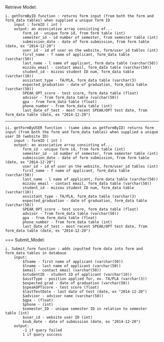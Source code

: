 Retrieve Model:

    i. getFormByID function : returns form input (from both the form and form_data tables) when supplied a unique form ID
        input : formID ( int )
        output: an associative array consisting of...
            form_id - unique form id, from form table (int)
            semester_id - id number of semester, from semester table (int)
            submission_date - date of form submission, from form table (date, ex "2014-12-20")
            user_id - id of user on the website, form/user_id tables (int)
            first_name - f name of applicant, form_data table (varchar(50))
            last_name - l name of applicant, form_data table (varchar(50))
            mizzou_email - contact email, form_data table (varchar(50))
            student_id - mizzou student ID num, form_data table (varchar(10))
            assistant_type - TA/PLA, form_data table (varchar(3)
            expected_graduation - date of graduation, form_data table (varchar(50))
            SPEAK_OPT_score - test score, form_data table (float)
            advisor - from form_data table (varchar(50))
            gpa - from form_data table (float)
            phone_number - from form_data table (int)
            last_date_of_test - most recent SPEAK/OPT test date, from form_data table (date, ex "2014-12-20")
            
---

    ii. getFormByUSER function : (same idea as getFormByID) returns form input (from both the form and form_data tables) when supplied a unique user ID (website ID)
        input : formID ( int )
        output: an associative array consisting of...
            form_id - unique form id, from form table (int)
            semester_id - id number of semester, from semester table (int)
            submission_date - date of form submission, from form table (date, ex "2014-12-20")
            user_id - id of user on the website, form/user_id tables (int)
            first_name - f name of applicant, form_data table (varchar(50))
            last_name - l name of applicant, form_data table (varchar(50))
            mizzou_email - contact email, form_data table (varchar(50))
            student_id - mizzou student ID num, form_data table (varchar(10))
            assistant_type - TA/PLA, form_data table (varchar(3)
            expected_graduation - date of graduation, form_data table (varchar(50))
            SPEAK_OPT_score - test score, form_data table (float)
            advisor - from form_data table (varchar(50))
            gpa - from form_data table (float)
            phone_number - from form_data table (int)
            last_date_of_test - most recent SPEAK/OPT test date, from form_data table (date, ex "2014-12-20")
            
===
Submit_Model:

    i. Submit_form function : adds inputted form data into form and form_data tables in database
        input:
            $fname - first name of applicant (varchar(50))
            $lname - last name of applicant (varchar(50))
            $email - contact email (varchar(50))
            $studentID - student ID of applicant (varchar(10))
            $asstType - position applied for, ex. TA/PLA (varchar(3))
            $expected_grad - date of graduation (varchar(50))
            $speakOPTscore - test score (float)
            $lastTestDate - last date of test (date, ex "2014-12-20")
            $advisor - advisor name (varchar(50))
            $gpa - (float)
            $phone - (int)
            $semester_ID - unique semester ID in relation to semester table (int)
            $user_id - website user ID (int)
            $sub_date - date of submission (date, ex "2014-12-20") 
        output:
            -1 if query failed
            1 if query success